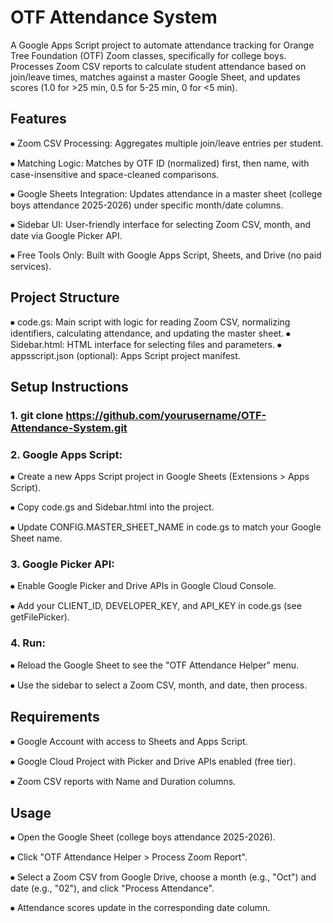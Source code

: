 # OTF Attendance System
A Google Apps Script project to automate attendance tracking for Orange Tree Foundation (OTF) Zoom classes, specifically for college boys. Processes Zoom CSV reports to calculate student attendance based on join/leave times, matches against a master Google Sheet, and updates scores (1.0 for >25 min, 0.5 for 5-25 min, 0 for <5 min).
## Features
⦁	Zoom CSV Processing: Aggregates multiple join/leave entries per student.

⦁	Matching Logic: Matches by OTF ID (normalized) first, then name, with case-insensitive and space-cleaned comparisons.

⦁	Google Sheets Integration: Updates attendance in a master sheet (college boys attendance 2025-2026) under specific month/date columns.

⦁	Sidebar UI: User-friendly interface for selecting Zoom CSV, month, and date via Google Picker API.

⦁	Free Tools Only: Built with Google Apps Script, Sheets, and Drive (no paid services).

## Project Structure
⦁	code.gs: Main script with logic for reading Zoom CSV, normalizing identifiers, calculating attendance, and updating the master sheet.
⦁	Sidebar.html: HTML interface for selecting files and parameters.
⦁	appsscript.json (optional): Apps Script project manifest.

## Setup Instructions
### 1.	git clone https://github.com/yourusername/OTF-Attendance-System.git
### 2.	Google Apps Script:
   
⦁	Create a new Apps Script project in Google Sheets (Extensions > Apps Script).

⦁	Copy code.gs and Sidebar.html into the project.

⦁	Update CONFIG.MASTER_SHEET_NAME in code.gs to match your Google Sheet name.

### 3.	Google Picker API:
   
⦁	Enable Google Picker and Drive APIs in Google Cloud Console.

⦁	Add your CLIENT_ID, DEVELOPER_KEY, and API_KEY in code.gs (see getFilePicker).

### 4.	Run:
   
⦁	Reload the Google Sheet to see the "OTF Attendance Helper" menu.

⦁	Use the sidebar to select a Zoom CSV, month, and date, then process.

## Requirements
⦁	Google Account with access to Sheets and Apps Script.

⦁	Google Cloud Project with Picker and Drive APIs enabled (free tier).

⦁	Zoom CSV reports with Name and Duration columns.

## Usage
⦁	Open the Google Sheet (college boys attendance 2025-2026).

⦁	Click "OTF Attendance Helper > Process Zoom Report".

⦁	Select a Zoom CSV from Google Drive, choose a month (e.g., "Oct") and date (e.g., "02"), and click "Process Attendance".

⦁	Attendance scores update in the corresponding date column.
